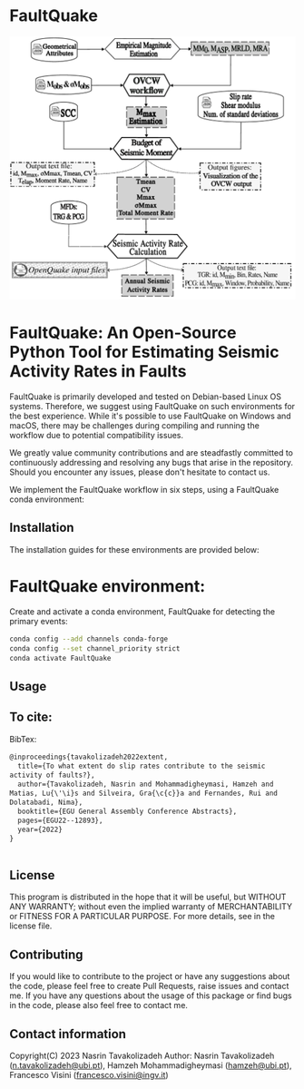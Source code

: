 # FaultQuake

![FaultQuake](https://github.com/GeoSignalAnalysis/FaultQuake/blob/main/workflow_faultQuake15.png)




#  FaultQuake: An Open-Source Python Tool for Estimating Seismic Activity Rates in Faults
FaultQuake is primarily developed and tested on Debian-based Linux OS systems. Therefore, we suggest using FaultQuake on such environments for the best experience. While it's possible to use FaultQuake on Windows and macOS, there may be challenges during compiling and running the workflow due to potential compatibility issues.

We greatly value community contributions and are steadfastly committed to continuously addressing and resolving any bugs that arise in the repository. Should you encounter any issues, please don't hesitate to contact us.

We implement the FaultQuake workflow in six steps, using a FaultQuake conda environment:

## Installation
The installation guides for these environments are provided below:

# FaultQuake environment:
Create and activate a conda environment, FaultQuake for detecting the primary events:

```bash
conda config --add channels conda-forge
conda config --set channel_priority strict
conda activate FaultQuake
```


## Usage 


 

## To cite: 




BibTex:
```
@inproceedings{tavakolizadeh2022extent,
  title={To what extent do slip rates contribute to the seismic activity of faults?},
  author={Tavakolizadeh, Nasrin and Mohammadigheymasi, Hamzeh and Matias, Lu{\'\i}s and Silveira, Gra{\c{c}}a and Fernandes, Rui and Dolatabadi, Nima},
  booktitle={EGU General Assembly Conference Abstracts},
  pages={EGU22--12893},
  year={2022}
}


```

## License 
This program is distributed in the hope that it will be useful, but WITHOUT ANY WARRANTY; without even the implied warranty of MERCHANTABILITY or FITNESS FOR A PARTICULAR PURPOSE. For more details, see in the license file.

## Contributing
If you would like to contribute to the project or have any suggestions about the code, please feel free to create Pull Requests, raise issues and contact me. 
If you have any questions about the usage of this package or find bugs in the code, please also feel free to contact me.

## Contact information 
Copyright(C) 2023 Nasrin Tavakolizadeh 
Author: Nasrin Tavakolizadeh (n.tavakolizadeh@ubi.pt), Hamzeh Mohammadigheymasi (hamzeh@ubi.pt), Francesco Visini (francesco.visini@ingv.it)



